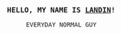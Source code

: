 <!-- My profile -->

<h3 align="center">
  <samp>HELLO, MY NAME IS <a href="https://landins.xyz">LANDIN</a>!</samp>
</h3>

<p align="center">
  <samp>EVERYDAY NORMAL GUY</samp>
</p>
